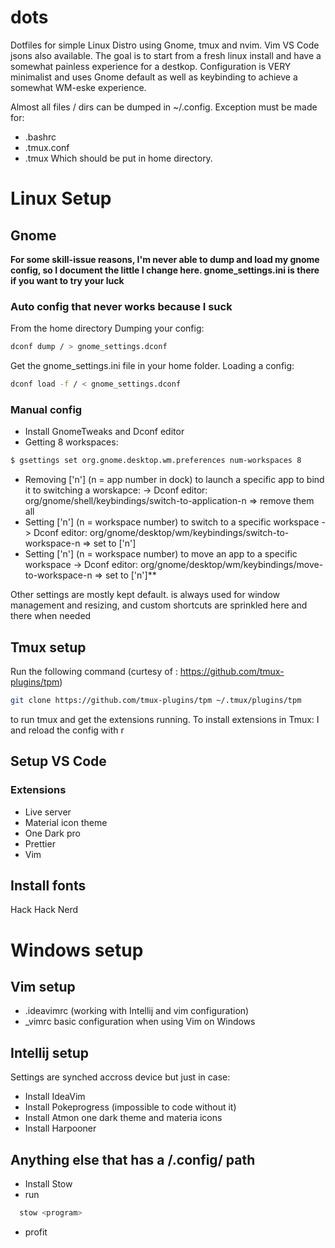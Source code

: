 # dots
Dotfiles for simple Linux Distro using Gnome, tmux and nvim. Vim VS Code jsons also available. The goal is to start from a fresh linux install and have a somewhat painless experience for a destkop. Configuration is VERY minimalist and uses Gnome default as well as keybinding to achieve a somewhat WM-eske experience. 

Almost all files / dirs can be dumped in ~/.config. Exception must be made for:
- .bashrc
- .tmux.conf
- .tmux
Which should be put in home directory.

# Linux Setup
## Gnome
**For some skill-issue reasons, I'm never able to dump and load my gnome config, so I document the little I change here. gnome_settings.ini is there if you want to try your luck**

### Auto config that never works because I suck
From the home directory
Dumping your config:
```bash
dconf dump / > gnome_settings.dconf
```

Get the gnome_settings.ini file in your home folder.
Loading a config:
```bash
dconf load -f / < gnome_settings.dconf
```

### Manual config
- Install GnomeTweaks and Dconf editor
- Getting 8 workspaces:
```bash
$ gsettings set org.gnome.desktop.wm.preferences num-workspaces 8
```
- Removing ['<Super>n'] (n = app number in dock) to launch a specific app to bind it to switching a worskapce: -> Dconf editor: org/gnome/shell/keybindings/switch-to-application-n => remove them all
- Setting ['<Super>n'] (n = workspace number) to switch to a specific workspace -> Dconf editor: org/gnome/desktop/wm/keybindings/switch-to-workspace-n => set to ['<Super>n']
- Setting ['<Shift><Super>n'] (n = workspace number) to move an app to a specific workspace -> Dconf editor: org/gnome/desktop/wm/keybindings/move-to-workspace-n => set to ['<Shift><Super>n']**

Other settings are mostly kept default. <Super> is always used for window management and resizing, and custom shortcuts are sprinkled here and there when needed

## Tmux setup
Run the following command (curtesy of : https://github.com/tmux-plugins/tpm)
```bash
git clone https://github.com/tmux-plugins/tpm ~/.tmux/plugins/tpm
```

to run tmux and get the extensions running. To install extensions in Tmux: <leader>I and reload the config with <leader>r
  
## Setup VS Code
### Extensions
- Live server
- Material icon theme
- One Dark pro
- Prettier
- Vim

## Install fonts
Hack
Hack Nerd

# Windows setup
## Vim setup
- .ideavimrc (working with Intellij and vim configuration) 
- _vimrc basic configuration when using Vim on Windows

## Intellij setup
Settings are synched accross device but just in case:
- Install IdeaVim
- Install Pokeprogress (impossible to code without it)
- Install Atmon one dark theme and materia icons
- Install Harpooner

## Anything else that has a <program>/.config/<program> path
- Install Stow
- run
```bash
  stow <program>  
```
- profit
